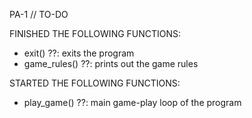 PA-1 // TO-DO

FINISHED THE FOLLOWING FUNCTIONS: 
- exit() ??: exits the program
- game_rules() ??: prints out the game rules

STARTED THE FOLLOWING FUNCTIONS: 
- play_game() ??: main game-play loop of the program
